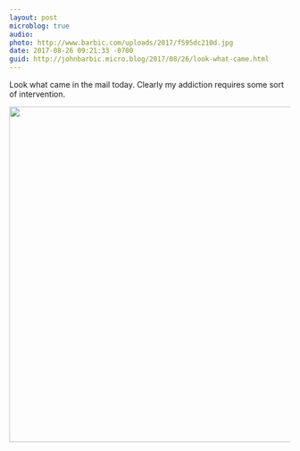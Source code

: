 ```yaml
---
layout: post
microblog: true
audio: 
photo: http://www.barbic.com/uploads/2017/f595dc210d.jpg
date: 2017-08-26 09:21:33 -0700
guid: http://johnbarbic.micro.blog/2017/08/26/look-what-came.html
---
```

Look what came in the mail today.  Clearly my addiction requires some sort of intervention.

<img src="http://www.barbic.com/uploads/2017/f595dc210d.jpg" width="600" height="600" />
